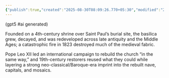 ```yaml
---
{"publish":true,"created":"2025-08-30T08:09:26.770+05:30","modified":"2025-08-30T08:09:26.770+05:30","cssclasses":""}
---
```



(gpt5 #ai generated)

Founded on a 4th-century shrine over Saint Paul’s burial site, the basilica grew, decayed, and was redeveloped across late antiquity and the Middle Ages; a catastrophic fire in 1823 destroyed much of the medieval fabric.

Pope Leo XII led an international campaign to rebuild the church “in the same way,” and 19th-century restorers reused what they could while layering a strong neo-classical/Baroque-era imprint into the rebuilt nave, capitals, and mosaics.
